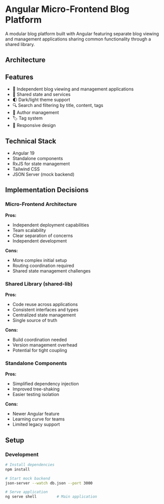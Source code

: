 # Angular Micro-Frontend Blog Platform

A modular blog platform built with Angular featuring separate blog viewing and management applications sharing common functionality through a shared library.

## Architecture

## Features

- 🏰 Independent blog viewing and management applications
- 🔄 Shared state and services
- 🌓 Dark/light theme support
- 🔍 Search and filtering by title, content, tags
- 👥 Author management
- 🏷️ Tag system
- 📱 Responsive design

## Technical Stack

- Angular 19
- Standalone components
- RxJS for state management
- Tailwind CSS
- JSON Server (mock backend)

## Implementation Decisions

### Micro-Frontend Architecture

**Pros:**

- Independent deployment capabilities
- Team scalability
- Clear separation of concerns
- Independent development

**Cons:**

- More complex initial setup
- Routing coordination required
- Shared state management challenges

### Shared Library (shared-lib)

**Pros:**

- Code reuse across applications
- Consistent interfaces and types
- Centralized state management
- Single source of truth

**Cons:**

- Build coordination needed
- Version management overhead
- Potential for tight coupling

### Standalone Components

**Pros:**

- Simplified dependency injection
- Improved tree-shaking
- Easier testing isolation

**Cons:**

- Newer Angular feature
- Learning curve for teams
- Limited legacy support

## Setup

### Development

```bash
# Install dependencies
npm install

# Start mock backend
json-server --watch db.json --port 3000

# Serve application
ng serve shell         # Main application
```
